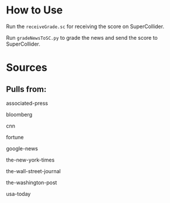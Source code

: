 # How to Use

Run the `receiveGrade.sc` for receiving the score on SuperCollider.

Run `gradeNewsToSC.py` to grade the news and send the score to SuperCollider.

# Sources

## Pulls from:

associated-press

bloomberg

cnn

fortune

google-news

the-new-york-times

the-wall-street-journal

the-washington-post

usa-today